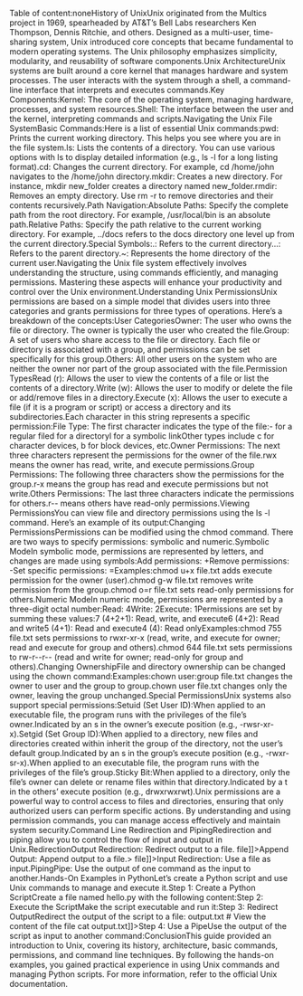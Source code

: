 Table of content:noneHistory of UnixUnix originated from the Multics project in 1969, spearheaded by AT&T’s Bell Labs researchers Ken Thompson, Dennis Ritchie, and others. Designed as a multi-user, time-sharing system, Unix introduced core concepts that became fundamental to modern operating systems. The Unix philosophy emphasizes simplicity, modularity, and reusability of software components.Unix ArchitectureUnix systems are built around a core kernel that manages hardware and system processes. The user interacts with the system through a shell, a command-line interface that interprets and executes commands.Key Components:Kernel: The core of the operating system, managing hardware, processes, and system resources.Shell: The interface between the user and the kernel, interpreting commands and scripts.Navigating the Unix File SystemBasic Commands:Here is a list of essential Unix commands:pwd: Prints the current working directory. This helps you see where you are in the file system.ls: Lists the contents of a directory. You can use various options with ls to display detailed information (e.g., ls -l for a long listing format).cd: Changes the current directory. For example, cd /home/john navigates to the /home/john directory.mkdir: Creates a new directory. For instance, mkdir new_folder creates a directory named new_folder.rmdir: Removes an empty directory. Use rm -r to remove directories and their contents recursively.Path Navigation:Absolute Paths: Specify the complete path from the root directory. For example, /usr/local/bin is an absolute path.Relative Paths: Specify the path relative to the current working directory. For example, ../docs refers to the docs directory one level up from the current directory.Special Symbols:.: Refers to the current directory...: Refers to the parent directory.~: Represents the home directory of the current user.Navigating the Unix file system effectively involves understanding the structure, using commands efficiently, and managing permissions. Mastering these aspects will enhance your productivity and control over the Unix environment.Understanding Unix PermissionsUnix permissions are based on a simple model that divides users into three categories and grants permissions for three types of operations. Here’s a breakdown of the concepts:User CategoriesOwner: The user who owns the file or directory. The owner is typically the user who created the file.Group: A set of users who share access to the file or directory. Each file or directory is associated with a group, and permissions can be set specifically for this group.Others: All other users on the system who are neither the owner nor part of the group associated with the file.Permission TypesRead (r): Allows the user to view the contents of a file or list the contents of a directory.Write (w): Allows the user to modify or delete the file or add/remove files in a directory.Execute (x): Allows the user to execute a file (if it is a program or script) or access a directory and its subdirectories.Each character in this string represents a specific permission:File Type: The first character indicates the type of the file:- for a regular filed for a directoryl for a symbolic linkOther types include c for character devices, b for block devices, etc.Owner Permissions: The next three characters represent the permissions for the owner of the file.rwx means the owner has read, write, and execute permissions.Group Permissions: The following three characters show the permissions for the group.r-x means the group has read and execute permissions but not write.Others Permissions: The last three characters indicate the permissions for others.r-- means others have read-only permissions.Viewing PermissionsYou can view file and directory permissions using the ls -l command. Here’s an example of its output:Changing PermissionsPermissions can be modified using the chmod command. There are two ways to specify permissions: symbolic and numeric.Symbolic ModeIn symbolic mode, permissions are represented by letters, and changes are made using symbols:Add permissions: +Remove permissions: -Set specific permissions: =Examples:chmod u+x file.txt adds execute permission for the owner (user).chmod g-w file.txt removes write permission from the group.chmod o=r file.txt sets read-only permissions for others.Numeric ModeIn numeric mode, permissions are represented by a three-digit octal number:Read: 4Write: 2Execute: 1Permissions are set by summing these values:7 (4+2+1): Read, write, and execute6 (4+2): Read and write5 (4+1): Read and execute4 (4): Read onlyExamples:chmod 755 file.txt sets permissions to rwxr-xr-x (read, write, and execute for owner; read and execute for group and others).chmod 644 file.txt sets permissions to rw-r--r-- (read and write for owner; read-only for group and others).Changing OwnershipFile and directory ownership can be changed using the chown command:Examples:chown user:group file.txt changes the owner to user and the group to group.chown user file.txt changes only the owner, leaving the group unchanged.Special PermissionsUnix systems also support special permissions:Setuid (Set User ID):When applied to an executable file, the program runs with the privileges of the file’s owner.Indicated by an s in the owner’s execute position (e.g., -rwsr-xr-x).Setgid (Set Group ID):When applied to a directory, new files and directories created within inherit the group of the directory, not the user’s default group.Indicated by an s in the group’s execute position (e.g., -rwxr-sr-x).When applied to an executable file, the program runs with the privileges of the file’s group.Sticky Bit:When applied to a directory, only the file’s owner can delete or rename files within that directory.Indicated by a t in the others’ execute position (e.g., drwxrwxrwt).Unix permissions are a powerful way to control access to files and directories, ensuring that only authorized users can perform specific actions. By understanding and using permission commands, you can manage access effectively and maintain system security.Command Line Redirection and PipingRedirection and piping allow you to control the flow of input and output in Unix.RedirectionOutput Redirection: Redirect output to a file. file]]>Append Output: Append output to a file.> file]]>Input Redirection: Use a file as input.PipingPipe: Use the output of one command as the input to another.Hands-On Examples in PythonLet’s create a Python script and use Unix commands to manage and execute it.Step 1: Create a Python ScriptCreate a file named hello.py with the following content:Step 2: Execute the ScriptMake the script executable and run it:Step 3: Redirect OutputRedirect the output of the script to a file: output.txt # View the content of the file cat output.txt]]>Step 4: Use a PipeUse the output of the script as input to another command:ConclusionThis guide provided an introduction to Unix, covering its history, architecture, basic commands, permissions, and command line techniques. By following the hands-on examples, you gained practical experience in using Unix commands and managing Python scripts. For more information, refer to the official Unix documentation.